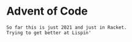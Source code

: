 # Advent of Code #
	So far this is just 2021 and just in Racket. 
	Trying to get better at Lispin'
	
